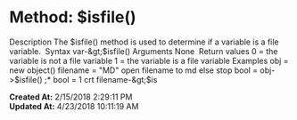 # Method: $isfile()

Description The $isfile() method is used to determine if a variable is a file variable.  Syntax var-&gt;$isfile() Arguments None  Return values 0 = the variable is not a file variable 1 = the variable is a file variable Examples obj = new object() filename = "MD" open filename to md else stop bool = obj-&gt;$isfile() ;* bool = 1 crt filename-&gt;$is  

**Created At:** 2/15/2018 2:29:11 PM  
**Updated At:** 4/23/2018 10:11:19 AM  

